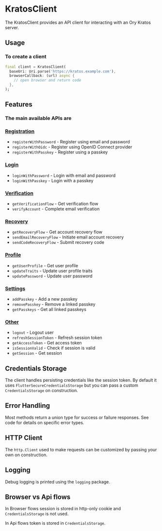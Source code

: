 # KratosClient

The KratosClient provides an API client for interacting with an Ory Kratos server.

## Usage

### To create a client

```dart
final client = KratosClient(
  baseUri: Uri.parse('https://kratos.example.com'), 
  browserCallback: (url) async {
    // open browser and return code
  },
);
```

## Features

### The main available APIs are

### [Registration](documentation/registration.md)

- `registerWithPassword` - Register using email and password
- `registerWithOidc` - Register using OpenID Connect provider
- `registerWithPasskey` - Register using a passkey

### [Login](documentation/login.md)

- `loginWithPassword` - Login with email and password
- `loginWithPasskey` - Login with a passkey

### [Verification](documentation/verification.md)

- `getVerificationFlow` - Get verification flow
- `verifyAccount` - Complete email verification

### [Recovery](documentation/recovery.md)

- `getRecoveryFlow` - Get account recovery flow
- `sendEmailRecoveryFlow` - Initiate email account recovery
- `sendCodeRecoveryFlow` - Submit recovery code

### [Profile](documentation/profile.md)

- `getUserProfile` - Get user profile
- `updateTraits` - Update user profile traits
- `updatePassword` - Update user password

### [Settings](documentation/settings.md)

- `addPasskey` - Add a new passkey
- `removePasskey` - Remove a linked passkey
- `getPasskeys` - Get all linked passkeys

### [Other](documentation/others.md)

- `logout` - Logout user
- `refreshSessionToken` - Refresh session token
- `getAccessToken` - Get access token
- `isSessionValid` - Check if session is valid
- `getSession` - Get session

## Credentials Storage

The client handles persisting credentials like the session token. By default it uses `FlutterSecureCredentialsStorage` but you can pass a custom `CredentialsStorage` on construction.

## Error Handling

Most methods return a union type for success or failure responses. See code for details on specific error types.

## HTTP Client

The `http.Client` used to make requests can be customized by passing your own on construction.

## Logging

Debug logging is printed using the `logging` package.

## Browser vs Api flows

In Browser flows session is stored in http-only cookie and `CredentialsStorage` is not used.

In Api flows token is stored in `CredentialsStorage`.

